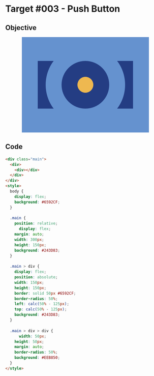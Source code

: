 # Target #003 - Push Button

## Objective

<div align="center">

![Target #003 - Push Button](./.github/images/003.png)

</div>

## Code

```html
<div class="main">
  <div>
    <div></div>
  </div>
</div>
<style>
  body {
    display: flex;
    background: #6592CF;
  }

  .main {
    position: relative;
	  display: flex;
    margin: auto;
    width: 300px;
    height: 150px;
    background: #243D83;
  }

  .main > div {
    display: flex;
    position: absolute;
    width: 150px;
    height: 150px;
    border: solid 50px #6592CF;
    border-radius: 50%;
    left: calc(50% - 125px);
    top: calc(50% - 125px);
    background: #243D83;
  }

  .main > div > div {
	  width: 50px;
    height: 50px;
    margin: auto;
    border-radius: 50%;
    background: #EEB850;
  }
</style>
```
